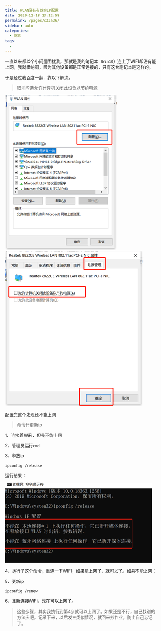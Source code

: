 ```yaml
---
title: WLAN没有有效的IP配置
date: 2020-12-18 23:12:58
permalink: /pages/c33a36/
sidebar: auto
categories:
  - 随笔
tags:
  - 
---
```

一直以来都以个小问题困扰我，那就是我的笔记本（`Win10`）连上了WIFI却没有能上网，我就很纳闷，因为其他设备都是正常连接的，只有这台笔记本是这样的。

于是经过我百度一翻，靠以下解决。

> 取消勾选允许计算机关闭此设备以节约电源

<img src="https://raw.githubusercontent.com/SaulJWu/images/main/20201220011141.png" alt="image-20201218231540273" style="zoom: 50%;" />

<img src="https://raw.githubusercontent.com/SaulJWu/images/main/20201218232733.png" alt="image-20201218231556299" style="zoom:50%;" />

配置完这个发现还不能上网

> 命令行更新ip

1、连接着WiFi，但是不能上网

2、管理员运行`cmd`

3、释放ip

```bash
ipconfig /release
```

运行结果：

<img src="https://raw.githubusercontent.com/SaulJWu/images/main/20201218232102.png" alt="image-20201218231754571" style="zoom:50%;" />

4、运行了这个命令，重连一下WIFI，如果能上网了，就可以了。如果不能上网：

5、更新ip

```bash
ipconfig /renew
```

6、重新连接WiFi，现在可以上网了。



> 这些步骤，其实我执行到第4步就可以上网了。如果还是不行，自己找别的方法去吧。记录下来，以后发生类似情况，就回来抄作业，防止自己忘记了。